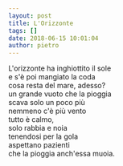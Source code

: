 ```yaml
---
layout: post
title: L'Orizzonte
tags: []
date: 2018-06-15 10:01:04
author: pietro
---
```

L'orizzonte ha inghiottito il sole<br/>e s'è poi mangiato la coda<br/>cosa resta del mare, adesso?<br/>un grande vuoto che la pioggia<br/>scava solo un poco più<br/>nemmeno c'è più vento<br/>tutto è calmo,<br/>solo rabbia e noia<br/>tenendosi per la gola<br/>aspettano pazienti<br/>che la pioggia anch'essa muoia.

